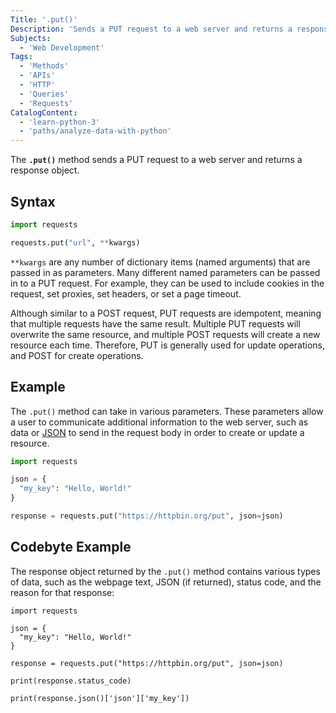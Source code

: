 ```yaml
---
Title: '.put()'
Description: 'Sends a PUT request to a web server and returns a response object.'
Subjects:
  - 'Web Development'
Tags:
  - 'Methods'
  - 'APIs'
  - 'HTTP'
  - 'Queries'
  - 'Requests'
CatalogContent:
  - 'learn-python-3'
  - 'paths/analyze-data-with-python'
---
```


The **`.put()`** method sends a PUT request to a web server and returns a response object.

## Syntax

```py
import requests

requests.put("url", **kwargs)
```

`**kwargs` are any number of dictionary items (named arguments) that are passed in as parameters. Many different named parameters can be passed in to a PUT request. For example, they can be used to include cookies in the request, set proxies, set headers, or set a page timeout.

Although similar to a POST request, PUT requests are idempotent, meaning that multiple requests have the same result. Multiple PUT requests will overwrite the same resource, and multiple POST requests will create a new resource each time. Therefore, PUT is generally used for update operations, and POST for create operations.

## Example

The `.put()` method can take in various parameters. These parameters allow a user to communicate additional information to the web server, such as data or [JSON](https://www.codecademy.com/resources/docs/python/json-module) to send in the request body in order to create or update a resource.

```py
import requests

json = {
  "my_key": "Hello, World!"
}

response = requests.put("https://httpbin.org/put", json=json)
```

## Codebyte Example

The response object returned by the `.put()` method contains various types of data, such as the webpage text, JSON (if returned), status code, and the reason for that response:

```codebyte/python
import requests

json = {
  "my_key": "Hello, World!"
}

response = requests.put("https://httpbin.org/put", json=json)

print(response.status_code)

print(response.json()['json']['my_key'])
```
